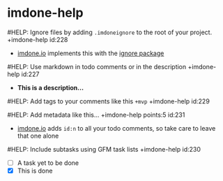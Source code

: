 imdone-help
====

#HELP: Ignore files by adding `.imdoneignore` to the root of your project. +imdone-help id:228
- [imdone.io](https://imdone.io) implements this with the [ignore package](https://www.npmjs.com/package/ignore)

#HELP: Use markdown in todo comments or in the description +imdone-help id:227
- **This is a description...**

#HELP: Add tags to your comments like this `+mvp` +imdone-help id:229

#HELP: Add metadata like this... +imdone-help points:5 id:231
- [imdone.io](https://imdone.io) adds `id:n` to all your todo comments, so take care to leave that one alone

#HELP: Include subtasks using GFM task lists +imdone-help id:230
- [ ] A task yet to be done
- [x] This is done
